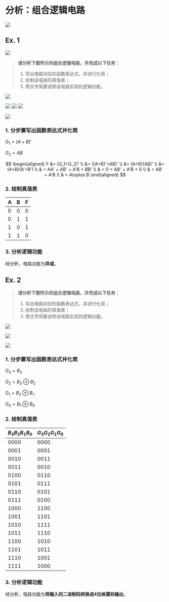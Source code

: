 # 分析：组合逻辑电路

![](attachments/psets-cjn-04.png)

## Ex. 1 

![](assets/Pasted%20image%2020250609194442.png)

> **请分析下图所示的组合逻辑电路，并完成以下任务：**
> 
> 1. 写出电路对应的函数表达式，并进行化简；
> 2. 绘制该电路的真值表；
> 3. 用文字简要说明该电路实现的逻辑功能。

![](attachments/Pasted%20image%2020250521095151.png)

![](attachments/psets-cjn-05.png)
![](assets/Pasted%20image%2020250609194452.png)
![](assets/Pasted%20image%2020250609194502.png)


![](attachments/Pasted%20image%2020250520172650.png)

### 1. 分步骤写出函数表达式并化简

$G_1=(A+B)'$

$G_2=AB$


$$
\begin{aligned}
F &= (G_1+G_2)' \\
  &= ((A+B)'+AB)' \\
  &= (A+B)(AB)' \\
  &= (A+B)(A'+B') \\
  & = AA' + AB' + A'B + BB' \\
  & = 0 + AB' + A'B + 0 \\
  & = AB' + A'B \\
  & = A\oplus B
\end{aligned}
$$

### 2. 绘制真值表

| A   | B   | F   |
| --- | --- | --- |
| 0   | 0   | 0   |
| 0   | 1   | 1   |
| 1   | 0   | 1   |
| 1   | 1   | 0   |

### 3. 分析逻辑功能

经分析，电路功能为**异或**。
## Ex. 2

> **请分析下图所示的组合逻辑电路，并完成以下任务：**
> 
> 1. 写出电路对应的函数表达式，并进行化简；
> 2. 绘制该电路的真值表；
> 3. 用文字简要说明该电路实现的逻辑功能。

![](attachments/Pasted%20image%2020250521095209.png)

![](attachments/psets-cjn-06.png)

![](attachments/Pasted%20image%2020250520174121.png)

### 1. 分步骤写出函数表达式并化简

$G_3=B_3$

$G_2=B_3\oplus B_2$

$G_1=B_2\oplus B_1$

$G_0 = B_1\oplus B_0$

### 2. 绘制真值表

| $B_3B_2B_1B_0$ | $G_3G_2G_1G_0$ |
| -------------- | -------------- |
| 0000           | 0000           |
| 0001           | 0001           |
| 0010           | 0011           |
| 0011           | 0010           |
| 0100           | 0110           |
| 0101           | 0111           |
| 0110           | 0101           |
| 0111           | 0100           |
| 1000           | 1100           |
| 1001           | 1101           |
| 1010           | 1111           |
| 1011           | 1110           |
| 1100           | 1010           |
| 1101           | 1011           |
| 1110           | 1001           |
| 1111           | 1000           |
### 3. 分析逻辑功能

经分析，电路功能为**将输入的二进制码转换成4位格雷码输出**。


